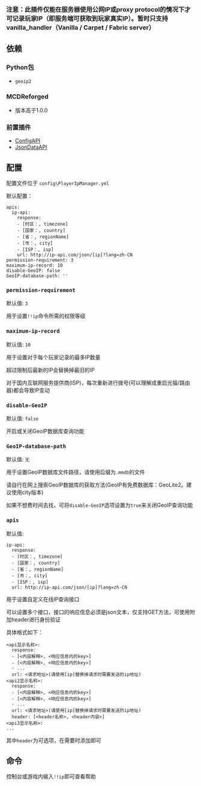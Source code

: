 ### 注意：此插件仅能在服务器使用公网IP或proxy protocol的情况下才可记录玩家IP（即服务端可获取到玩家真实IP）。暂时只支持vanilla_handler（Vanilla / Carpet / Fabric server）

## 依赖

### Python包

- `geoip2`

### MCDReforged
- 版本高于1.0.0

### 前置插件

- [ConfigAPI](https://github.com/hanbings/ConfigAPI)
- [JsonDataAPI](https://github.com/zhang-anzhi/MCDReforgedPlugins/tree/master/JsonDataAPI)

## 配置

配置文件位于 `config\PlayerIpManager.yml`

默认配置：
```
apis:
  ip-api:
    response:
    - [时区：, timezone]
    - [国家：, country]
    - [省：, regionName]
    - [市：, city]
    - [ISP：, isp]
    url: http://ip-api.com/json/[ip]?lang=zh-CN
permission-requirement: 3
maximum-ip-record: 10
disable-GeoIP: false
GeoIP-database-path: ''
```
### `permission-requirement`

默认值: `3`

用于设置`!!ip`命令所需的权限等级

### `maximum-ip-record`

默认值: `10`

用于设置对于每个玩家记录的最多IP数量

超过限制后最新的IP会替换掉最旧的IP

对于国内互联网服务提供商(ISP)，每次重新进行拨号(可以理解成重启光猫/路由器)都会导致IP变动

### `disable-GeoIP`

默认值: `false`

开启或关闭GeoIP数据库查询功能

### `GeoIP-database-path`

默认值: `无`

用于设置GeoIP数据库文件路径，请使用后缀为`.mmdb`的文件

请自行在网上搜索GeoIP数据库的获取方法(GeoIP有免费数据库：GeoLite2。建议使用city版本)

如果不想费时间去找，可将`disable-GeoIP`选项设置为`true`来关闭GeoIP查询功能

### `apis`

默认值: 
```
ip-api:
  response:
  - [时区：, timezone]
  - [国家：, country]
  - [省：, regionName]
  - [市：, city]
  - [ISP：, isp]
  url: http://ip-api.com/json/[ip]?lang=zh-CN
```

用于设置自定义在线IP查询接口

可以设置多个接口，接口的响应信息必须是json文本，仅支持GET方法，可使用附加header进行身份验证

具体格式如下：

```
<api显示名称>:
  response:
  - [<内容解释>, <响应信息内的key>]
  - [<内容解释>, <响应信息内的key>]
  - ...
  url: <请求地址>(请使用[ip]替换掉请求时需要发送的ip地址)
<api2显示名称>:
  response:
  - [<内容解释>, <响应信息内的key>]
  - [<内容解释>, <响应信息内的key>]
  - ...
  url: <请求地址>(请使用[ip]替换掉请求时需要发送的ip地址)
  header: [<header名称>, <header内容>]
<api3显示名称>:
...
```

其中`header`为可选项，在需要时添加即可

## 命令

控制台或游戏内输入`!!ip`即可查看帮助
